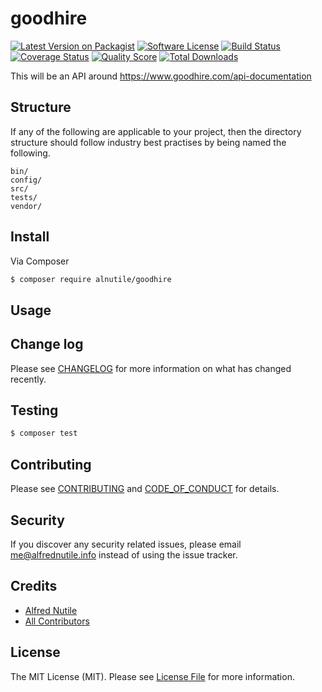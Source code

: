 # goodhire

[![Latest Version on Packagist][ico-version]][link-packagist]
[![Software License][ico-license]](LICENSE.md)
[![Build Status][ico-travis]][link-travis]
[![Coverage Status][ico-scrutinizer]][link-scrutinizer]
[![Quality Score][ico-code-quality]][link-code-quality]
[![Total Downloads][ico-downloads]][link-downloads]

This will be an API around https://www.goodhire.com/api-documentation

## Structure

If any of the following are applicable to your project, then the directory
structure should follow industry best practises by being named the following.

```
bin/
config/
src/
tests/
vendor/
```

## Install

Via Composer

```bash
$ composer require alnutile/goodhire
```

## Usage

## Change log

Please see [CHANGELOG](CHANGELOG.md) for more information on what has changed
recently.

## Testing

```bash
$ composer test
```

## Contributing

Please see [CONTRIBUTING](CONTRIBUTING.md) and
[CODE_OF_CONDUCT](CODE_OF_CONDUCT.md) for details.

## Security

If you discover any security related issues, please email me@alfrednutile.info
instead of using the issue tracker.

## Credits

* [Alfred Nutile][link-author]
* [All Contributors][link-contributors]

## License

The MIT License (MIT). Please see [License File](LICENSE.md) for more
information.

[ico-version]: https://img.shields.io/packagist/v/alnutile/goodhire.svg?style=flat-square
[ico-license]: https://img.shields.io/badge/license-MIT-brightgreen.svg?style=flat-square
[ico-travis]: https://img.shields.io/travis/alnutile/goodhire/master.svg?style=flat-square
[ico-scrutinizer]: https://img.shields.io/scrutinizer/coverage/g/alnutile/goodhire.svg?style=flat-square
[ico-code-quality]: https://img.shields.io/scrutinizer/g/alnutile/goodhire.svg?style=flat-square
[ico-downloads]: https://img.shields.io/packagist/dt/alnutile/goodhire.svg?style=flat-square
[link-packagist]: https://packagist.org/packages/alnutile/goodhire
[link-travis]: https://travis-ci.org/alnutile/goodhire
[link-scrutinizer]: https://scrutinizer-ci.com/g/alnutile/goodhire/code-structure
[link-code-quality]: https://scrutinizer-ci.com/g/alnutile/goodhire
[link-downloads]: https://packagist.org/packages/alnutile/goodhire
[link-author]: https://github.com/alnutile
[link-contributors]: ../../contributors
